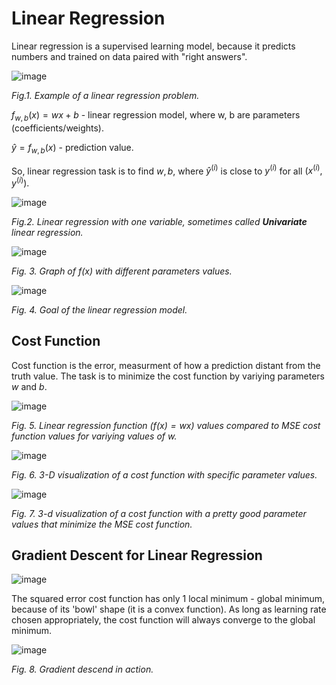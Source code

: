 # Linear Regression

Linear regression is a supervised learning model, because it predicts numbers and trained on data paired with "right answers".

![image](https://user-images.githubusercontent.com/73081144/183325244-a41f5edc-7224-4dc1-879d-607a3985e192.png)

*Fig.1. Example of a linear regression problem.*

$f_{w, b}(x) = wx + b$ - linear regression model, where w, b are parameters (coefficients/weights).

$\hat{y} = f_{w,b}(x)$ - prediction value.

So, linear regression task is to find $w,b$, where $\hat{y}^{(i)}$ is close to $y^{(i)}$ for all $(x^{(i)}, y^{(i)})$.

![image](https://user-images.githubusercontent.com/73081144/183329983-b987f367-da59-4df4-a65d-24bf1a6df09b.png)

*Fig.2. Linear regression with one variable, sometimes called **Univariate** linear regression.*

![image](https://user-images.githubusercontent.com/73081144/183331690-120d92d7-5bbc-4bd1-baa8-a123166e63cb.png)

*Fig. 3. Graph of $f(x)$ with different parameters values.*

![image](https://user-images.githubusercontent.com/73081144/183334657-b9bfd882-eb32-4a6a-98ab-dfc97d498b6a.png)

*Fig. 4. Goal of the linear regression model.*

## Cost Function

Cost function is the error, measurment of how a prediction distant from the truth value. The task is to minimize the cost function by variying parameters $w$ and $b$.

![image](https://user-images.githubusercontent.com/73081144/183335466-4a73fd89-be6d-41f4-aa59-27931ff57fef.png)

*Fig. 5. Linear regression function ($f(x) = wx$) values compared to MSE cost function values for variying values of $w$.*

![image](https://user-images.githubusercontent.com/73081144/183336601-0cf4fbae-bff5-4a64-802f-91d30dff24f4.png)

*Fig. 6. 3-D visualization of a cost function with specific parameter values.*

![image](https://user-images.githubusercontent.com/73081144/183336803-7500c4bc-b7d0-463c-829b-1451e16aa6c5.png)

*Fig. 7. 3-d visualization of a cost function with a pretty good parameter values that minimize the MSE cost function.*

## Gradient Descent for Linear Regression

![image](https://user-images.githubusercontent.com/73081144/183824683-7b2475ea-96b8-4ceb-8e68-3dd6b735ea16.png)

The squared error cost function has only 1 local minimum - global minimum, because of its 'bowl' shape (it is a convex function). As long as learning rate chosen appropriately, the cost function will always converge to the global minimum.

![image](https://user-images.githubusercontent.com/73081144/183825746-27927fd3-ecd4-4a7b-be01-ca0980703872.png)

*Fig. 8. Gradient descend in action.*
